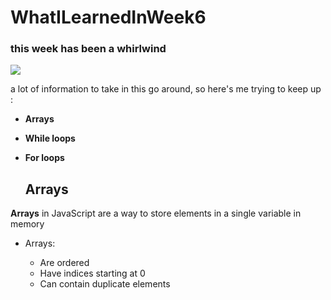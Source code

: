 # WhatILearnedInWeek6

### this week has been a whirlwind
![](https://realtalk4careermoms.files.wordpress.com/2018/04/mindblown.png)

a lot  of information to take in this go around, so here's me trying to keep up : 
- **Arrays**
- **While loops**
- **For loops**
  
  ## __Arrays__
**Arrays** in JavaScript are a way to store elements in a single variable in memory 
- Arrays:

    - Are ordered
    - Have indices starting at 0
    - Can contain duplicate elements
